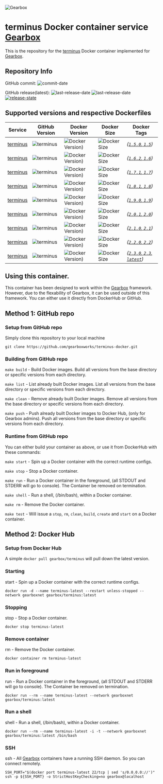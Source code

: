 ![Gearbox](https://github.com/gearboxworks/gearbox.github.io/raw/master/Gearbox-100x.png)


# terminus Docker container service [Gearbox](https://github.com/gearboxworks/)
This is the repository for the [terminus](https://pantheon.io/docs/terminus) Docker container implemented for [Gearbox](https://github.com/gearboxworks/).


## Repository Info
GitHub commit: ![commit-date](https://img.shields.io/github/last-commit/gearboxworks/docker-terminus?style=flat-square)

GitHub release(latest): ![last-release-date](https://img.shields.io/github/release-date/gearboxworks/docker-terminus) ![last-release-date](https://img.shields.io/github/v/tag/gearboxworks/docker-terminus?sort=semver) [![release-state](https://github.com/gearboxworks/docker-terminus/workflows/release/badge.svg?event=release)](https://github.com/gearboxworks/docker-terminus/actions?query=workflow%3Arelease)


## Supported versions and respective Dockerfiles
| Service | GitHub Version | Docker Version | Docker Size | Docker Tags |
| ------- | -------------- | -------------- | ----------- | ----------- |
| [terminus](https://pantheon.io/docs/terminus) | ![terminus](https://img.shields.io/badge/terminus-1.5.0-green.svg) | ![Docker Version)](https://img.shields.io/docker/v/gearboxworks/terminus/1.5.0) | ![Docker Size](https://img.shields.io/docker/image-size/gearboxworks/terminus/1.5.0) | _([`1.5.0`, `1.5`](https://github.com/gearboxworks/docker-terminus/blob/master/1.5/DockerfileRuntime))_ |
| [terminus](https://pantheon.io/docs/terminus) | ![terminus](https://img.shields.io/badge/terminus-1.6.2-green.svg) | ![Docker Version)](https://img.shields.io/docker/v/gearboxworks/terminus/1.6.2) | ![Docker Size](https://img.shields.io/docker/image-size/gearboxworks/terminus/1.6.2) | _([`1.6.2`, `1.6`](https://github.com/gearboxworks/docker-terminus/blob/master/1.6/DockerfileRuntime))_ |
| [terminus](https://pantheon.io/docs/terminus) | ![terminus](https://img.shields.io/badge/terminus-1.7.1-green.svg) | ![Docker Version)](https://img.shields.io/docker/v/gearboxworks/terminus/1.7.1) | ![Docker Size](https://img.shields.io/docker/image-size/gearboxworks/terminus/1.7.1) | _([`1.7.1`, `1.7`](https://github.com/gearboxworks/docker-terminus/blob/master/1.7/DockerfileRuntime))_ |
| [terminus](https://pantheon.io/docs/terminus) | ![terminus](https://img.shields.io/badge/terminus-1.8.1-green.svg) | ![Docker Version)](https://img.shields.io/docker/v/gearboxworks/terminus/1.8.1) | ![Docker Size](https://img.shields.io/docker/image-size/gearboxworks/terminus/1.8.1) | _([`1.8.1`, `1.8`](https://github.com/gearboxworks/docker-terminus/blob/master/1.8/DockerfileRuntime))_ |
| [terminus](https://pantheon.io/docs/terminus) | ![terminus](https://img.shields.io/badge/terminus-1.9.0-green.svg) | ![Docker Version)](https://img.shields.io/docker/v/gearboxworks/terminus/1.9.0) | ![Docker Size](https://img.shields.io/docker/image-size/gearboxworks/terminus/1.9.0) | _([`1.9.0`, `1.9`](https://github.com/gearboxworks/docker-terminus/blob/master/1.9/DockerfileRuntime))_ |
| [terminus](https://pantheon.io/docs/terminus) | ![terminus](https://img.shields.io/badge/terminus-2.0.1-green.svg) | ![Docker Version)](https://img.shields.io/docker/v/gearboxworks/terminus/2.0.1) | ![Docker Size](https://img.shields.io/docker/image-size/gearboxworks/terminus/2.0.1) | _([`2.0.1`, `2.0`](https://github.com/gearboxworks/docker-terminus/blob/master/2.0/DockerfileRuntime))_ |
| [terminus](https://pantheon.io/docs/terminus) | ![terminus](https://img.shields.io/badge/terminus-2.1.0-green.svg) | ![Docker Version)](https://img.shields.io/docker/v/gearboxworks/terminus/2.1.0) | ![Docker Size](https://img.shields.io/docker/image-size/gearboxworks/terminus/2.1.0) | _([`2.1.0`, `2.1`](https://github.com/gearboxworks/docker-terminus/blob/master/2.1/DockerfileRuntime))_ |
| [terminus](https://pantheon.io/docs/terminus) | ![terminus](https://img.shields.io/badge/terminus-2.2.0-green.svg) | ![Docker Version)](https://img.shields.io/docker/v/gearboxworks/terminus/2.2.0) | ![Docker Size](https://img.shields.io/docker/image-size/gearboxworks/terminus/2.2.0) | _([`2.2.0`, `2.2`](https://github.com/gearboxworks/docker-terminus/blob/master/2.2/DockerfileRuntime))_ |
| [terminus](https://pantheon.io/docs/terminus) | ![terminus](https://img.shields.io/badge/terminus-2.3.0-green.svg) | ![Docker Version)](https://img.shields.io/docker/v/gearboxworks/terminus/2.3.0) | ![Docker Size](https://img.shields.io/docker/image-size/gearboxworks/terminus/2.3.0) | _([`2.3.0`, `2.3`, `latest`](https://github.com/gearboxworks/docker-terminus/blob/master/2.3/DockerfileRuntime))_ |


## Using this container.
This container has been designed to work within the [Gearbox](https://github.com/gearboxworks/)
framework.
However, due to the flexability of Gearbox, it can be used outside of this framework.
You can either use it directly from DockerHub or GitHub.


## Method 1: GitHub repo

### Setup from GitHub repo
Simply clone this repository to your local machine

`git clone https://github.com/gearboxworks/terminus-docker.git`

### Building from GitHub repo
`make build` - Build Docker images. Build all versions from the base directory or specific versions from each directory.

`make list` - List already built Docker images. List all versions from the base directory or specific versions from each directory.

`make clean` - Remove already built Docker images. Remove all versions from the base directory or specific versions from each directory.

`make push` - Push already built Docker images to Docker Hub, (only for Gearbox admins). Push all versions from the base directory or specific versions from each directory.

### Runtime from GitHub repo
You can either build your container as above, or use it from DockerHub with these commands:

`make start` - Spin up a Docker container with the correct runtime configs.

`make stop` - Stop a Docker container.

`make run` - Run a Docker container in the foreground, (all STDOUT and STDERR will go to console). The Container be removed on termination.

`make shell` - Run a shell, (/bin/bash), within a Docker container.

`make rm` - Remove the Docker container.

`make test` - Will issue a `stop`, `rm`, `clean`, `build`, `create` and `start` on a Docker container.


## Method 2: Docker Hub

### Setup from Docker Hub
A simple `docker pull gearbox/terminus` will pull down the latest version.

### Starting
start - Spin up a Docker container with the correct runtime configs.

`docker run -d --name terminus-latest --restart unless-stopped --network gearboxnet gearbox/terminus:latest`

### Stopping
stop - Stop a Docker container.

`docker stop terminus-latest`

### Remove container
rm - Remove the Docker container.

`docker container rm terminus-latest`

### Run in foreground
run - Run a Docker container in the foreground, (all STDOUT and STDERR will go to console). The Container be removed on termination.

`docker run --rm --name terminus-latest --network gearboxnet gearbox/terminus:latest`

### Run a shell
shell - Run a shell, (/bin/bash), within a Docker container.

`docker run --rm --name terminus-latest -i -t --network gearboxnet gearbox/terminus:latest /bin/bash`

### SSH
ssh - All [Gearbox](https://github.com/gearboxworks/) containers have a running SSH daemon. So you can connect remotely.

```
SSH_PORT="$(docker port terminus-latest 22/tcp | sed 's/0.0.0.0://')"
ssh -p ${SSH_PORT} -o StrictHostKeyChecking=no gearbox@localhost
```

